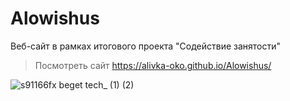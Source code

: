 # Alowishus
Веб-сайт в рамках итогового проекта "Содействие занятости"

>Посмотреть сайт https://alivka-oko.github.io/Alowishus/

![s91166fx beget tech_ (1) (2)](https://github.com/alivka-oko/Alowishus/assets/84333693/c1abc87c-7964-4db3-8e03-20cc77812770)
